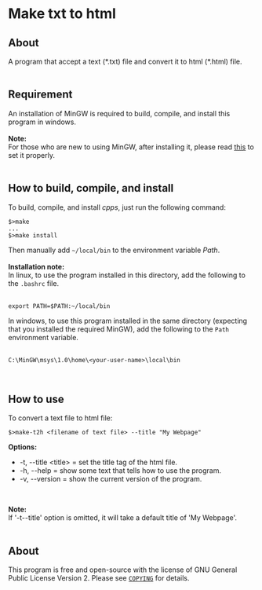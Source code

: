 # Make txt to html

## About
A program that accept a text (\*.txt) file and convert it to html (\*.html) file.
<br><br>

## Requirement
An installation of MinGW is required to build, compile, and install this program in windows.<br>
<br>
__Note:__<br>
For those who are new to using MinGW, after installing it, please
read <a target="_blank" href="https://opensource.com/article/20/8/gnu-windows-mingw" title="Use GNU on Windows with MinGW">this</a> to set it properly.
<br><br>

## How to build, compile, and install
To build, compile, and install *cpps*, just run the following command:<br>

```
$>make
...
$>make install
```

Then manually add ```~/local/bin``` to the environment variable *Path*.<br>
<br>
__Installation note:__<br>
In linux, to use the program installed in this directory, add the following to the ```.bashrc```
file.<br>
<br>
```
export PATH=$PATH:~/local/bin
```


In windows, to use this program installed in the same directory (expecting that you installed the required MinGW), add the following to the ```Path``` environment variable.<br>
<br>
```
C:\MinGW\msys\1.0\home\<your-user-name>\local\bin
```

<br>

## How to use
To convert a text file to html file:

```
$>make-t2h <filename of text file> --title "My Webpage"
```


__Options:__<br>
* -t, \--title <title\> = set the title tag of the html file.<br>
* -h, \--help = show some text that tells how to use the program.<br>
* -v, \--version = show the current version of the program.<br>
<br>

__Note:__<br>
If '-t\--title' option is omitted, it will take a default title of 'My Webpage'.
<br><br>

## About
This program is free and open-source with the license of GNU General Public
License Version 2. Please see [```COPYING```](COPYING) for details.
<br><br>


